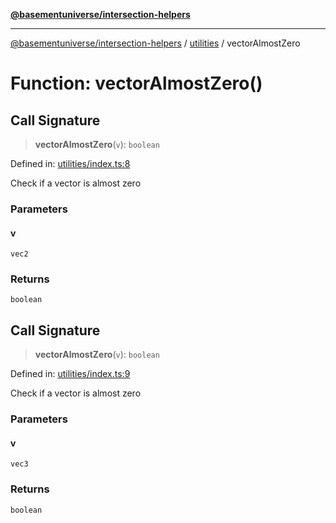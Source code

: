 [**@basementuniverse/intersection-helpers**](../../README.md)

***

[@basementuniverse/intersection-helpers](../../README.md) / [utilities](../README.md) / vectorAlmostZero

# Function: vectorAlmostZero()

## Call Signature

> **vectorAlmostZero**(`v`): `boolean`

Defined in: [utilities/index.ts:8](https://github.com/basementuniverse/intersection-helpers/blob/ce8bdda9fbd616d6a406e87a4824e91fffc01d0e/src/utilities/index.ts#L8)

Check if a vector is almost zero

### Parameters

#### v

`vec2`

### Returns

`boolean`

## Call Signature

> **vectorAlmostZero**(`v`): `boolean`

Defined in: [utilities/index.ts:9](https://github.com/basementuniverse/intersection-helpers/blob/ce8bdda9fbd616d6a406e87a4824e91fffc01d0e/src/utilities/index.ts#L9)

Check if a vector is almost zero

### Parameters

#### v

`vec3`

### Returns

`boolean`
